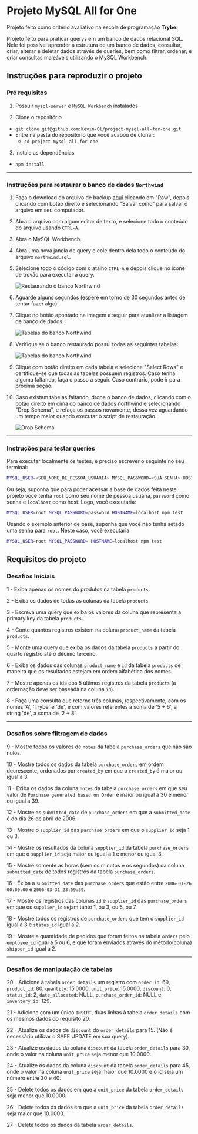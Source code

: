 # Projeto MySQL All for One

Projeto feito como critério avaliativo na escola de programação **Trybe**.

Projeto feito para praticar querys em um banco de dados relacional SQL. Nele foi possível aprender a estrutura de um banco de dados, consultar, criar, alterar
e deletar dados através de queries, bem como filtrar, ordenar, e criar consultas maleáveis utilizando o MySQL Workbench.

## Instruções para reproduzir o projeto

### Pré requisitos


1. Possuir `mysql-server` e `MySQL Workbench` instalados

2. Clone o repositório
  * `git clone git@github.com:Kevin-Ol/project-mysql-all-for-one.git`.
  * Entre na pasta do repositório que você acabou de clonar:
    * `cd project-mysql-all-for-one`

3. Instale as dependências
  * `npm install`

---

### Instruções para restaurar o banco de dados `Northwind`

1. Faça o download do arquivo de backup [aqui](northwind.sql) clicando em "Raw", depois clicando com botão direito e selecionando "Salvar como" para salvar o arquivo em seu computador.
2. Abra o arquivo com algum editor de texto, e selecione todo o conteúdo do arquivo usando `CTRL-A`.
3. Abra o MySQL Workbench.
4. Abra uma nova janela de query e cole dentro dela todo o conteúdo do arquivo `northwind.sql`.
5. Selecione todo o código com o atalho `CTRL-A` e depois clique no icone de trovão para executar a query.

    ![Restaurando o banco Northwind](images/restore_northwind.png)
6. Aguarde alguns segundos (espere em torno de 30 segundos antes de tentar fazer algo).
7. Clique no botão apontado na imagem a seguir para atualizar a listagem de banco de dados.

    ![Tabelas do banco Northwind](images/refresh_databases.png)
7. Verifique se o banco restaurado possui todas as seguintes tabelas:

    ![Tabelas do banco Northwind](images/northwind.png)
8. Clique com botão direito em cada tabela e selecione "Select Rows" e certifique-se que todas as tabelas possuem registros. Caso tenha alguma faltando, faça o passo a seguir. Caso contrário, pode ir para próxima seção.
9. Caso existam tabelas faltando, drope o banco de dados, clicando com o botão direito em cima do banco de dados northwind e selecionando "Drop Schema", e refaça os passos novamente, dessa vez aguardando um tempo maior quando executar o script de restauração.

    ![Drop Schema](images/drop_database.png)

---

### Instruções para testar queries

Para executar localmente os testes, é preciso escrever o seguinte no seu terminal:
```sh
MYSQL_USER=<SEU_NOME_DE_PESSOA_USUARIA> MYSQL_PASSWORD=<SUA SENHA> HOSTNAME=<NOME_DO_HOST> npm test
```

Ou seja, suponha que para poder acessar a base de dados feita neste projeto você tenha `root` como seu nome de pessoa usuária, `password` como senha e `localhost` como host. Logo, você executaria:
```sh
MYSQL_USER=root MYSQL_PASSWORD=password HOSTNAME=localhost npm test
```

Usando o exemplo anterior de base, suponha que você não tenha setado uma senha para `root`. Neste caso, você executaria:
```sh
MYSQL_USER=root MYSQL_PASSWORD= HOSTNAME=localhost npm test
  ```

## Requisitos do projeto

### Desafios Iniciais

1 - Exiba apenas os nomes do produtos na tabela `products`.

2 - Exiba os dados de todas as colunas da tabela `products`.

3 - Escreva uma query que exiba os valores da coluna que representa a primary key da tabela `products`.

4 - Conte quantos registros existem na coluna `product_name` da tabela `products`.

5 - Monte uma query que exiba os dados da tabela `products` a partir do quarto registro até o décimo terceiro.

6 - Exiba os dados das colunas `product_name` e `id` da tabela `products` de maneira que os resultados estejam em ordem alfabética dos nomes.

7 - Mostre apenas os ids dos 5 últimos registros da tabela `products` (a ordernação deve ser baseada na coluna `id`).

8 - Faça uma consulta que retorne três colunas, respectivamente, com os nomes 'A', 'Trybe' e 'de', e com valores referentes a soma de '5 + 6', a string 'de', a soma de '2 + 8'. 

---

### Desafios sobre filtragem de dados

9 - Mostre todos os valores de `notes` da tabela `purchase_orders` que não são nulos.

10 - Mostre todos os dados da tabela `purchase_orders` em ordem decrescente, ordenados por `created_by` em que o `created_by` é maior ou igual a 3.

11 - Exiba os dados da coluna `notes` da tabela `purchase_orders` em que seu valor de `Purchase generated based on Order` é maior ou igual a 30 e menor ou igual a 39.

12 - Mostre as `submitted_date` de `purchase_orders` em que a `submitted_date` é do dia 26 de abril de 2006.

13 - Mostre o `supplier_id` das `purchase_orders` em que o `supplier_id` seja 1 ou 3.

14 - Mostre os resultados da coluna `supplier_id` da tabela `purchase_orders` em que o `supplier_id` seja maior ou igual a 1 e menor ou igual 3.

15 - Mostre somente as horas (sem os minutos e os segundos) da coluna `submitted_date` de todos registros da tabela `purchase_orders`.

16 - Exiba a `submitted_date` das `purchase_orders` que estão entre `2006-01-26 00:00:00` e `2006-03-31 23:59:59`.

17 - Mostre os registros das colunas `id` e `supplier_id` das `purchase_orders` em que os `supplier_id` sejam tanto 1, ou 3, ou 5, ou 7.

18 - Mostre todos os registros de `purchase_orders` que tem o `supplier_id` igual a 3 e `status_id` igual a 2.

19 - Mostre a quantidade de pedidos que foram feitos na tabela `orders` pelo `employee_id` igual a 5 ou 6, e que foram enviados através do método(coluna) `shipper_id` igual a 2.

---

### Desafios de manipulação de tabelas

20 - Adicione à tabela `order_details` um registro com `order_id`: 69, `product_id`: 80, `quantity`: 15.0000, `unit_price`: 15.0000, `discount`: 0, `status_id`: 2, `date_allocated`: NULL, `purchase_order_id`: NULL e `inventory_id`: 129.

21 - Adicione com um único `INSERT`, duas linhas à tabela `order_details` com os mesmos dados do requisito 20.

22 - Atualize os dados de `discount` do `order_details` para 15. (Não é necessário utilizar o SAFE UPDATE em sua query).

23 - Atualize os dados da coluna `discount` da tabela `order_details` para 30, onde o valor na coluna `unit_price` seja menor que 10.0000.

24 - Atualize os dados da coluna `discount` da tabela `order_details` para 45, onde o valor na coluna `unit_price` seja maior que 10.0000 e o id seja um número entre 30 e 40.

25 - Delete todos os dados em que a `unit_price` da tabela `order_details` seja menor que 10.0000.

26 - Delete todos os dados em que a `unit_price` da tabela `order_details` seja maior que 10.0000.

27 - Delete todos os dados da tabela `order_details`.
